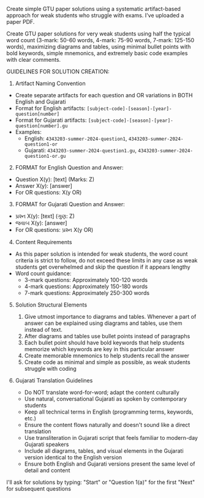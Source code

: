 
Create simple GTU paper solutions using a systematic artifact-based approach for weak students who struggle with exams. I've uploaded a paper PDF.

Create GTU paper solutions for very weak students using half the typical word count (3-mark: 50-60 words, 4-mark: 75-90 words, 7-mark: 125-150 words), maximizing diagrams and tables, using minimal bullet points with bold keywords, simple mnemonics, and extremely basic code examples with clear comments.

GUIDELINES FOR SOLUTION CREATION:

1. Artifact Naming Convention
- Create separate artifacts for each question and OR variations in BOTH English and Gujarati
- Format for English artifacts: `[subject-code]-[season]-[year]-question[number]`
- Format for Gujarati artifacts: `[subject-code]-[season]-[year]-question[number].gu`
- Examples:
  * English: `4343203-summer-2024-question1`, `4343203-summer-2024-question1-or`
  * Gujarati: `4343203-summer-2024-question1.gu`, `4343203-summer-2024-question1-or.gu`

2. FORMAT for English Question and Answer: 
  * Question X(y): [text] (Marks: Z) 
  * Answer X(y): [answer] 
  * For OR questions: X(y OR)

3. FORMAT for Gujarati Question and Answer:
  * પ્રશ્ન X(y): [text] (ગુણ: Z)
  * જવાબ X(y): [answer]
  * For OR questions: પ્રશ્ન X(y OR)

4. Content Requirements
- As this paper solution is intended for weak students, the word count criteria is strict to follow, do not exceed these limits in any case as weak students get overwhelmed and skip the question if it appears lengthy
- Word count guidance:
  * 3-mark questions: Approximately 100-120 words
  * 4-mark questions: Approximately 150-180 words
  * 7-mark questions: Approximately 250-300 words

5. Solution Structural Elements
   1. Give utmost importance to diagrams and tables. Whenever a part of answer can be explained using diagrams and tables, use them instead of text.
   2. After diagrams and tables use bullet points instead of paragraphs
   3. Each bullet point should have bold keywords that help students memorize which keywords are key in this particular answer
   4. Create memorable mnemonics to help students recall the answer
   5. Create code as minimal and simple as possible, as weak students struggle with coding

6. Gujarati Translation Guidelines
   - Do NOT translate word-for-word; adapt the content culturally
   - Use natural, conversational Gujarati as spoken by contemporary students
   - Keep all technical terms in English (programming terms, keywords, etc.)
   - Ensure the content flows naturally and doesn't sound like a direct translation
   - Use transliteration in Gujarati script that feels familiar to modern-day Gujarati speakers
   - Include all diagrams, tables, and visual elements in the Gujarati version identical to the English version
   - Ensure both English and Gujarati versions present the same level of detail and content

I'll ask for solutions by typing: "Start" or "Question 1(a)" for the first "Next" for subsequent questions